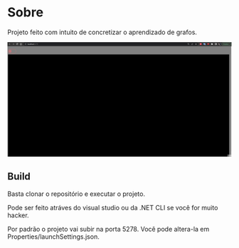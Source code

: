 # Sobre

Projeto feito com intuito de concretizar o aprendizado de grafos.

<img src="demo.gif">

## Build

Basta clonar o repositório e executar o projeto. 

Pode ser feito atráves do visual studio ou da .NET CLI se você for muito hacker.

Por padrão o projeto vai subir na porta 5278. Você pode altera-la em Properties/launchSettings.json.